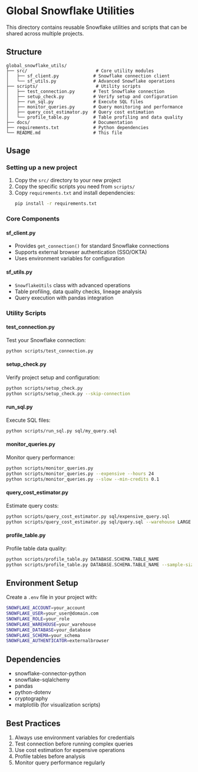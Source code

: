 
# Global Snowflake Utilities

This directory contains reusable Snowflake utilities and scripts that can be shared across multiple projects.

## Structure

```
global_snowflake_utils/
├── src/                          # Core utility modules
│   ├── sf_client.py             # Snowflake connection client
│   └── sf_utils.py              # Advanced Snowflake operations
├── scripts/                      # Utility scripts
│   ├── test_connection.py       # Test Snowflake connection
│   ├── setup_check.py           # Verify setup and configuration
│   ├── run_sql.py               # Execute SQL files
│   ├── monitor_queries.py       # Query monitoring and performance
│   ├── query_cost_estimator.py  # Query cost estimation
│   └── profile_table.py         # Table profiling and data quality
├── docs/                        # Documentation
├── requirements.txt             # Python dependencies
└── README.md                    # This file
```

## Usage

### Setting up a new project

1. Copy the `src/` directory to your new project
2. Copy the specific scripts you need from `scripts/`
3. Copy `requirements.txt` and install dependencies:
   ```bash
   pip install -r requirements.txt
   ```

### Core Components

#### sf_client.py
- Provides `get_connection()` for standard Snowflake connections
- Supports external browser authentication (SSO/OKTA)
- Uses environment variables for configuration

#### sf_utils.py
- `SnowflakeUtils` class with advanced operations
- Table profiling, data quality checks, lineage analysis
- Query execution with pandas integration

### Utility Scripts

#### test_connection.py
Test your Snowflake connection:
```bash
python scripts/test_connection.py
```

#### setup_check.py
Verify project setup and configuration:
```bash
python scripts/setup_check.py
python scripts/setup_check.py --skip-connection
```

#### run_sql.py
Execute SQL files:
```bash
python scripts/run_sql.py sql/my_query.sql
```

#### monitor_queries.py
Monitor query performance:
```bash
python scripts/monitor_queries.py
python scripts/monitor_queries.py --expensive --hours 24
python scripts/monitor_queries.py --slow --min-credits 0.1
```

#### query_cost_estimator.py
Estimate query costs:
```bash
python scripts/query_cost_estimator.py sql/expensive_query.sql
python scripts/query_cost_estimator.py sql/query.sql --warehouse LARGE
```

#### profile_table.py
Profile table data quality:
```bash
python scripts/profile_table.py DATABASE.SCHEMA.TABLE_NAME
python scripts/profile_table.py DATABASE.SCHEMA.TABLE_NAME --sample-size 10000
```

## Environment Setup

Create a `.env` file in your project with:
```bash
SNOWFLAKE_ACCOUNT=your_account
SNOWFLAKE_USER=your_user@domain.com
SNOWFLAKE_ROLE=your_role
SNOWFLAKE_WAREHOUSE=your_warehouse
SNOWFLAKE_DATABASE=your_database
SNOWFLAKE_SCHEMA=your_schema
SNOWFLAKE_AUTHENTICATOR=externalbrowser
```

## Dependencies

- snowflake-connector-python
- snowflake-sqlalchemy
- pandas
- python-dotenv
- cryptography
- matplotlib (for visualization scripts)

## Best Practices

1. Always use environment variables for credentials
2. Test connection before running complex queries
3. Use cost estimation for expensive operations
4. Profile tables before analysis
5. Monitor query performance regularly
